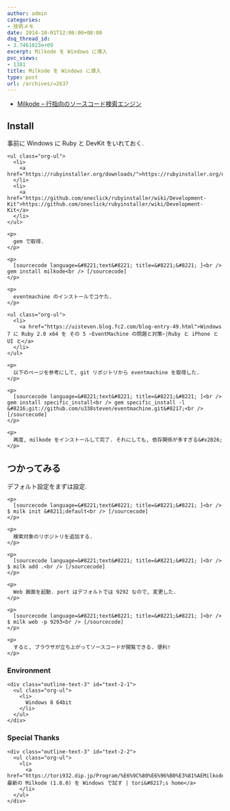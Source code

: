 ```yaml
---
author: admin
categories:
- 技術メモ
date: 2014-10-01T12:06:00+00:00
dsq_thread_id:
- 3.7461023e+09
excerpt: Milkode を Windows に導入
pvc_views:
- 1381
title: Milkode を Windows に導入
type: post
url: /archives/=2637
---
```


<ul class="org-ul">
  <li>
    <a href="https://milkode.ongaeshi.me/">Milkode &#8211; 行指向のソースコード検索エンジン</a>
  </li>
</ul>

<div id="outline-container-sec-1" class="outline-2">
  <h2 id="sec-1">
    Install
  </h2>
  
  <div class="outline-text-2" id="text-1">
    <p>
      事前に Windows に Ruby と DevKit をいれておく.
    </p>
    
    <ul class="org-ul">
      <li>
        <a href="https://rubyinstaller.org/downloads/">https://rubyinstaller.org/downloads/</a>
      </li>
      <li>
        <a href="https://github.com/oneclick/rubyinstaller/wiki/Development-Kit">https://github.com/oneclick/rubyinstaller/wiki/Development-Kit</a>
      </li>
    </ul>
    
    <p>
      gem で取得.
    </p>
    
    <p>
      [sourcecode language=&#8221;text&#8221; title=&#8221;&#8221; ]<br /> gem install milkode<br /> [/sourcecode]
    </p>
    
    <p>
      eventmachine のインストールでコケた.
    </p>
    
    <ul class="org-ul">
      <li>
        <a href="https://uisteven.blog.fc2.com/blog-entry-49.html">Windows 7 に Ruby 2.0 x64 を その 5 ~EventMachine の問題と対策~|Ruby と iPhone と UI と</a>
      </li>
    </ul>
    
    <p>
      以下のページを参考にして, git リポジトリから eventmachine を取得した.
    </p>
    
    <p>
      [sourcecode language=&#8221;text&#8221; title=&#8221;&#8221; ]<br /> gem install specific_install<br /> gem specific_install -l &#8216;git://github.com/u338steven/eventmachine.git&#8217;<br /> [/sourcecode]
    </p>
    
    <p>
      再度, milkode をインストールして完了. それにしても, 依存関係が多すぎる&#x2026;
    </p>
  </div>
</div>

<div id="outline-container-sec-2" class="outline-2">
  <h2 id="sec-2">
    つかってみる
  </h2>
  
  <div class="outline-text-2" id="text-2">
    <p>
      デフォルト設定をまずは設定.
    </p>
    
    <p>
      [sourcecode language=&#8221;text&#8221; title=&#8221;&#8221; ]<br /> $ milk init &#8211;default<br /> [/sourcecode]
    </p>
    
    <p>
      検索対象のリポジトリを追加する.
    </p>
    
    <p>
      [sourcecode language=&#8221;text&#8221; title=&#8221;&#8221; ]<br /> $ milk add .<br /> [/sourcecode]
    </p>
    
    <p>
      Web 画面を起動. port はデフォルトでは 9292 なので, 変更した.
    </p>
    
    <p>
      [sourcecode language=&#8221;text&#8221; title=&#8221;&#8221; ]<br /> $ milk web -p 9293<br /> [/sourcecode]
    </p>
    
    <p>
      すると, ブラウザが立ち上がってソースコードが閲覧できる. 便利!
    </p>
  </div>
  
  <div id="outline-container-sec-2-1" class="outline-3">
    <h3 id="sec-2-1">
      Environment
    </h3>
    
    <div class="outline-text-3" id="text-2-1">
      <ul class="org-ul">
        <li>
          Windows 8 64bit
        </li>
      </ul>
    </div>
  </div>
  
  <div id="outline-container-sec-2-2" class="outline-3">
    <h3 id="sec-2-2">
      Special Thanks
    </h3>
    
    <div class="outline-text-3" id="text-2-2">
      <ul class="org-ul">
        <li>
          <a href="https://tori932.dip.jp/Program/%E6%9C%80%E6%96%B0%E3%81%AEMilkode(1.8.0)%E3%82%92Windows%E3%81%A7%E8%A9%A6%E3%81%99">最新の Milkode (1.8.0) を Windows で試す | tori&#8217;s home</a>
        </li>
      </ul>
    </div>
  </div>
</div>